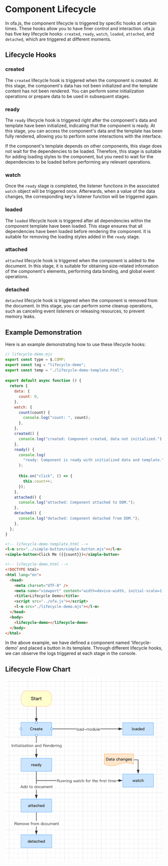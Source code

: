 # Component Lifecycle

In ofa.js, the component lifecycle is triggered by specific hooks at certain times. These hooks allow you to have finer control and interaction. ofa.js has five key lifecycle hooks: `created`, `ready`, `watch`, `loaded`, `attached`, and `detached`, which are triggered at different moments.

## Lifecycle Hooks

### created

The `created` lifecycle hook is triggered when the component is created. At this stage, the component's data has not been initialized and the template content has not been rendered. You can perform some initialization operations or prepare data to be used in subsequent stages.

### ready

The `ready` lifecycle hook is triggered right after the component's data and template have been initialized, indicating that the component is ready. At this stage, you can access the component's data and the template has been fully rendered, allowing you to perform some interactions with the interface.

If the component's template depends on other components, this stage does not wait for the dependencies to be loaded. Therefore, this stage is suitable for adding loading styles to the component, but you need to wait for the dependencies to be loaded before performing any relevant operations.

### watch

Once the `ready` stage is completed, the listener functions in the associated `watch` object will be triggered once. Afterwards, when a value of the data changes, the corresponding key's listener function will be triggered again.

### loaded

The `loaded` lifecycle hook is triggered after all dependencies within the component template have been loaded. This stage ensures that all dependencies have been loaded before rendering the component. It is suitable for removing the loading styles added in the `ready` stage.

### attached

`attached` lifecycle hook is triggered when the component is added to the document. In this stage, it is suitable for obtaining size-related information of the component's elements, performing data binding, and global event operations.

### detached

`detached` lifecycle hook is triggered when the component is removed from the document. In this stage, you can perform some cleanup operations, such as canceling event listeners or releasing resources, to prevent memory leaks.

## Example Demonstration

Here is an example demonstrating how to use these lifecycle hooks:

```javascript
// lifecycle-demo.mjs
export const type = $.COMP;
export const tag = "lifecycle-demo";
export const temp = "./lifecycle-demo-template.html";

export default async function () {
  return {
    data: {
      count: 0,
    },
    watch: {
      count(count) {
        console.log("count: ", count);
      },
    },
    created() {
      console.log("created: Component created, data not initialized.");
    },
    ready() {
      console.log(
        "ready: Component is ready with initialized data and template."
      );

      this.on("click", () => {
        this.count++;
      });
    },
    attached() {
      console.log("attached: Component attached to DOM.");
    },
    detached() {
      console.log("detached: Component detached from DOM.");
    },
  };
}

```

```html
<!-- lifecycle-demo-template.html -->
<l-m src="../simple-button/simple-button.mjs"></l-m>
<simple-button>Click Me ({{count}})</simple-button>
```

```html
<!-- lifecycle-demo.html -->
<!DOCTYPE html>
<html lang="en">
  <head>
    <meta charset="UTF-8" />
    <meta name="viewport" content="width=device-width, initial-scale=1.0" />
    <title>Lifecycle Demo</title>
    <script src="../ofa.js"></script>
    <l-m src="./lifecycle-demo.mjs"></l-m>
  </head>
  <body>
    <lifecycle-demo></lifecycle-demo>
  </body>
</html>
```

In the above example, we have defined a component named 'lifecycle-demo' and placed a button in its template. Through different lifecycle hooks, we can observe the logs triggered at each stage in the console.

## Lifecycle Flow Chart

<img src="../../../publics/life-cycle.png" width="512" />
